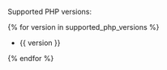 Supported PHP versions:

{% for version in supported_php_versions %}

*  {{ version }}

{% endfor %}
